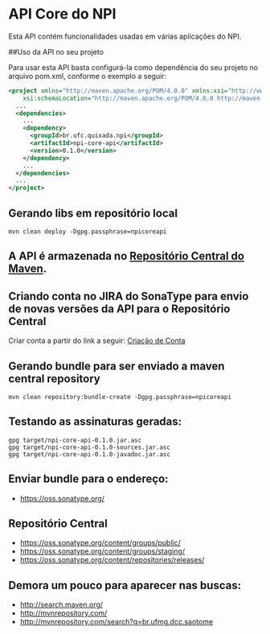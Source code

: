 # API Core do NPI

Esta API contém funcionalidades usadas em várias aplicações do NPI.

##Uso da API no seu projeto

Para usar esta API basta configurá-la como dependência do seu projeto no arquivo pom.xml, conforme o exemplo a seguir:

```xml
<project xmlns="http://maven.apache.org/POM/4.0.0" xmlns:xsi="http://www.w3.org/2001/XMLSchema-instance"
    xsi:schemaLocation="http://maven.apache.org/POM/4.0.0 http://maven.apache.org/xsd/maven-4.0.0.xsd">
  ...
  <dependencies>
    ...
    <dependency>
      <groupId>br.ufc.quixada.npi</groupId>
      <artifactId>npi-core-api</artifactId>
      <version>0.1.0</version>
    </dependency>
    ...
  </dependencies>
  ...
</project>
```

## Gerando libs em repositório local
```
mvn clean deploy -Dgpg.passphrase=npicoreapi
```

## A API é armazenada no [Repositório Central do Maven](http://search.maven.org/#search%7Cga%7C1%7Cnpi-core-api).

## Criando conta no JIRA do SonaType para envio de novas versões da API para o Repositório Central

Criar conta a partir do link a seguir: [Criação de Conta](https://issues.sonatype.org/secure/Signup!default.jspa)

## Gerando bundle para ser enviado a maven central repository
```
mvn clean repository:bundle-create -Dgpg.passphrase=npicoreapi
```

## Testando as assinaturas geradas:
```
gpg target/npi-core-api-0.1.0.jar.asc
gpg target/npi-core-api-0.1.0-sources.jar.asc
gpg target/npi-core-api-0.1.0-javadoc.jar.asc
```

## Enviar bundle para o endereço:
- https://oss.sonatype.org/

## Repositório Central
- https://oss.sonatype.org/content/groups/public/ 
- https://oss.sonatype.org/content/groups/staging/ 
- https://oss.sonatype.org/content/repositories/releases/ 

## Demora um pouco para aparecer nas buscas:
- http://search.maven.org/ 
- http://mvnrepository.com/ 
- http://mvnrepository.com/search?q=br.ufmg.dcc.saotome 

<!--
Gerando arquivos para serem copiados para um repositório Maven
--------------------------------------------------------------

A exportação (*deploy*) da API para um repositório Maven em diretório local é realizada através do seguinte comando:

```
mvn clean deploy
```

Os arquivos serão gerados na pasta `target/mvn-repo`. Depois disso pode-se copiar os arquivos dessa pasta para o repositório Maven.
-->
